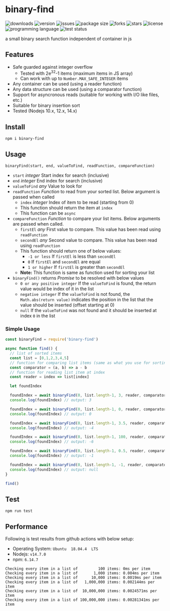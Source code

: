 # binary-find
<img alt="downloads" src="https://img.shields.io/npm/dt/binary-find?style=flat-square"> <img alt="version" src="https://img.shields.io/npm/v/binary-find?style=flat-square"> <img alt="issues" src="https://img.shields.io/github/issues/ferrriii/binary-find?style=flat-square"> <img alt="package size" src="https://img.shields.io/bundlephobia/minzip/binary-find?style=flat-square"> <img alt="forks" src="https://img.shields.io/github/forks/ferrriii/binary-find?style=flat-square"> <img alt="stars" src="https://img.shields.io/github/stars/ferrriii/binary-find?style=flat-square"> <img alt="license" src="https://img.shields.io/github/license/ferrriii/binary-find?style=flat-square"> <img alt="programming language" src="https://img.shields.io/github/languages/top/ferrriii/binary-find?style=flat-square"> <img alt="test status" src="https://img.shields.io/github/workflow/status/ferrriii/binary-find/test?label=test">

a small binary search function independent of container in js 

## Features
- Safe guarded against integer overflow
	- Tested with 2e<sup>32</sup>-1 items (maximum items in JS array)
	- Can work with up to `Number.MAX_SAFE_INTEGER` items
- Any container can be used (using a reader function)
- Any data structure can be used (using a comparator function)
- Support for asyncronous reads (suitable for working with I/O like files, etc.)
- Suitable for binary insertion sort
- Tested (Nodejs 10.x, 12.x, 14.x)

## Install
```
npm i binary-find
```

## Usage
`binaryFind(start, end, valueToFind, readFunction, compareFunction)`
- `start` *integer* Start index for search (inclusive)
- `end` *integer* End index for search (inclusive)
- `valueToFind` *any* Value to look for
- `readFunction` *Function* to read from your sorted list. Below argument is passed when called
	- `index` *integer* Index of item to be read (starting from 0)
	- This function should return the item at `index`
	- This function can be `async`
- `compareFunction` *Function* to compare your list items. Below arguments are passed when called.
	- `firstEl` *any* First value to compare. This value has been read using `readFunction`
	- `secondEl` *any* Second value to compare. This value has been read using `readFunction`
	- This function should return one of below values:
		- `-1 or less` If `firstEl` is less than `secondEl`
		- `0` If `firstEl` and `secondEl` are equal
		- `1 or higher` If `firstEl` is greater than `secondEl`
	- **Note:** This function is same as function used for sorting your list
- `binaryFind()` returns *Promise* to be resolved with below values
	- `0 or any positive integer` If the `valueToFind` is found, the return value would be index of it in the list
	- `negative integer` If the `valueToFind` is not found, the `Math.abs(return value)` indicates the position in the list that the value should be inserted (offset starting at 0)
	- `null` If the `valueToFind` was not found and it should be inserted at index `0` in the list

### Simple Usage
```javascript
const binaryFind = require('binary-find')

async function find() {
  // list of sorted items
  const list = [0,1,2,3,4,5]
  // function for comparing list items (same as what you use for sorting)
  const comparator = (a, b) => a - b
  // function for reading list item at index
  const reader = index => list[index]

  let foundIndex

  foundIndex = await binaryFind(0, list.length-1, 3, reader, comparator);
  console.log(foundIndex) // output: 3

  foundIndex = await binaryFind(0, list.length-1, 0, reader, comparator);
  console.log(foundIndex) // output: 0

  foundIndex = await binaryFind(0, list.length-1, 3.5, reader, comparator);
  console.log(foundIndex) // output: -4

  foundIndex = await binaryFind(0, list.length-1, 100, reader, comparator);
  console.log(foundIndex) // output: -6

  foundIndex = await binaryFind(0, list.length-1, 0.5, reader, comparator);
  console.log(foundIndex) // output: -1

  foundIndex = await binaryFind(0, list.length-1, -1, reader, comparator);
  console.log(foundIndex) // output: null
}

find()
```

## Test
```
npm run test
```

## Performance
Following is test results from github actions with below setup:
 - Operating System: `Ubuntu  18.04.4  LTS`
 - Nodejs: `v14.7.0`
 - npm: `6.14.7`
```
Checking every item in a list of         100 items: 0ms per item
Checking every item in a list of       1,000 items: 0.004ms per item
Checking every item in a list of      10,000 items: 0.0019ms per item
Checking every item in a list of   1,000,000 items: 0.002144ms per item
Checking every item in a list of  10,000,000 items: 0.0024571ms per item
Checking every item in a list of 100,000,000 items: 0.00281341ms per item
```

